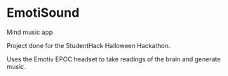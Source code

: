 EmotiSound
==========

Mind music app


Project done for the StudentHack Halloween Hackathon.

Uses the Emotiv EPOC headset to take readings of the brain and generate music.
